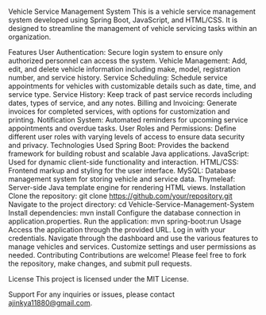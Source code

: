 Vehicle Service Management System
This is a vehicle service management system developed using Spring Boot, JavaScript, and HTML/CSS. It is designed to streamline the management of vehicle servicing tasks within an organization.

Features
User Authentication: Secure login system to ensure only authorized personnel can access the system.
Vehicle Management: Add, edit, and delete vehicle information including make, model, registration number, and service history.
Service Scheduling: Schedule service appointments for vehicles with customizable details such as date, time, and service type.
Service History: Keep track of past service records including dates, types of service, and any notes.
Billing and Invoicing: Generate invoices for completed services, with options for customization and printing.
Notification System: Automated reminders for upcoming service appointments and overdue tasks.
User Roles and Permissions: Define different user roles with varying levels of access to ensure data security and privacy.
Technologies Used
Spring Boot: Provides the backend framework for building robust and scalable Java applications.
JavaScript: Used for dynamic client-side functionality and interaction.
HTML/CSS: Frontend markup and styling for the user interface.
MySQL: Database management system for storing vehicle and service data.
Thymeleaf: Server-side Java template engine for rendering HTML views.
Installation
Clone the repository: git clone https://github.com/your/repository.git
Navigate to the project directory: cd Vehicle-Service-Management-System
Install dependencies: mvn install
Configure the database connection in application.properties.
Run the application: mvn spring-boot:run
Usage
Access the application through the provided URL.
Log in with your credentials.
Navigate through the dashboard and use the various features to manage vehicles and services.
Customize settings and user permissions as needed.
Contributing
Contributions are welcome! Please feel free to fork the repository, make changes, and submit pull requests.

License
This project is licensed under the MIT License.

Support
For any inquiries or issues, please contact ajinkya11880@gmail.com.
